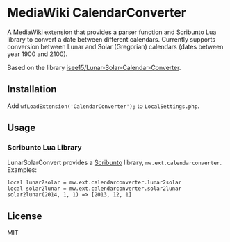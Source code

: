 # MediaWiki CalendarConverter

A MediaWiki extension that provides a parser function and Scribunto Lua library to convert a date between different calendars.
Currently supports conversion between Lunar and Solar (Gregorian) calendars (dates between year 1900 and 2100).

Based on the library [isee15/Lunar-Solar-Calendar-Converter](https://github.com/isee15/Lunar-Solar-Calendar-Converter).

## Installation

Add `wfLoadExtension('CalendarConverter');` to `LocalSettings.php`.

## Usage

### Scribunto Lua Library

LunarSolarConvert provides a [Scribunto](http://www.mediawiki.org/wiki/Extension:Scribunto) library, `mw.ext.calendarconverter`. Examples:

    local lunar2solar = mw.ext.calendarconverter.lunar2solar
    local solar2lunar = mw.ext.calendarconverter.solar2lunar
    solar2lunar(2014, 1, 1) => [2013, 12, 1]

## License

MIT
